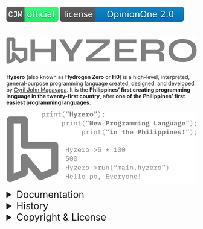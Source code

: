 [![Magayaga Official](img/svg/cjm_official.svg)](img/svg/README.md)
[![Magayaga License](img/svg/license.svg)](img/svg/README.md)
# [![Official Logo](img/svg/logo.svg)](https://github.com/magayaga/hyzero)

**Hyzero** (also known as **Hydrogen Zero** or **H0**) is a high-level, interpreted, general-purpose programming language created, designed, and developed by [Cyril John Magayaga](https://github.com/magayaga). It is the **Philippines’ first creating programming language in the twenty-first country**, after **one of the Philippines’ first easiest programming languages**.

[![Official Logo](img/svg/hyzero_official.svg)](https://github.com/magayaga/hyzero)

<details><summary style="font-size: 25px;">Documentation</summary>

* Read the [Get Started](docs/Get_started.md)
* Read the [Examples](docs/example.myopl)
* Read the [Grammer](docs/grammar.txt)
* Read the [Download](docs/Download.md)

</details>

<details><summary style="font-size: 25px;">History</summary>

### 1. New programming language of the Asia (2022-present)
Hyzero was created on July 25, 2022, by Cyril John Magayaga. It is the Philippines' first programming language.

The Hyzero documents, design, implementation, and related tools are hosted on GitHub private under the OpinionOne version 2.

**On July 30, 2022**, Cyril John Magayaga said __Hyzero__ was a new programming language like calculator, command language, computer program, and upcoming application.

**On August 5, 2022**, Cyril John Magayaga announced that __Hyzero__ become new high-level and general-purpose programming language, and the Philippines’ first easiest programming languages. The new filename extension on .hyzero is called the source code of a program. 

**On August 6, 2022**, Cyril John Magayaga announced that __Hyzero__ programming languages like __Python__. The _Hyzero 0.1_ was released on __September 5, 2022__, with many major new features.

</details>

<details><summary style="font-size: 25px;">Copyright & License</summary>

### Copyright: 
* Copyright 2022 [Cyril John Magayaga](https://github.com/magayaga)
* Copyright 2001-2022 [Python Software Foundation](https://www.python.org/psf/)
* Copyright 2022 [OpinionWork Foundation](https://github.com/OpinionWork)
   * Copyright 2022 [OpinionOne License](https://github.com/OpinionWork/OpinionOne)

### License:
The **Hyzero** documents, design, implementation, and related tools are hosted on **GitHub private** under the **OpinionOne (Latest Version 2)**.

</details>



